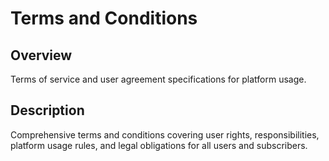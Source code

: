 # Terms and Conditions

## Overview
Terms of service and user agreement specifications for platform usage.

## Description
Comprehensive terms and conditions covering user rights, responsibilities, platform usage rules, and legal obligations for all users and subscribers.
